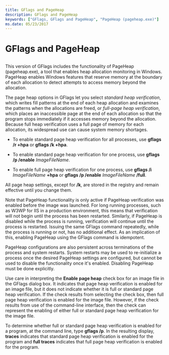 ```yaml
---
title: GFlags and PageHeap
description: GFlags and PageHeap
keywords: ["GFlags, GFlags and PageHeap", "PageHeap (pageheap.exe)"]
ms.date: 05/23/2017
---
```


# GFlags and PageHeap


## <span id="ddk_gflags_and_pageheap_dtools"></span><span id="DDK_GFLAGS_AND_PAGEHEAP_DTOOLS"></span>


This version of GFlags includes the functionality of PageHeap (pageheap.exe), a tool that enables heap allocation monitoring in Windows. PageHeap enables Windows features that reserve memory at the boundary of each allocation to detect attempts to access memory beyond the allocation.

The page heap options in GFlags let you select *standard heap verification*, which writes fill patterns at the end of each heap allocation and examines the patterns when the allocations are freed, or *full-page heap verification*, which places an inaccessible page at the end of each allocation so that the program stops immediately if it accesses memory beyond the allocation. Because full heap verification uses a full page of memory for each allocation, its widespread use can cause system memory shortages.

-   To enable standard page heap verification for all processes, use **gflags /r +hpa** or **gflags /k +hpa**.

-   To enable standard page heap verification for one process, use **gflags /p /enable** *ImageFileName*.

-   To enable full page heap verification for one process, use **gflags /i** *ImageFileName* **+hpa** or **gflags /p /enable** *ImageFileName* **/full**.

All page heap settings, except for **/k**, are stored in the registry and remain effective until you change them.

Note that PageHeap functionality is only active if PageHeap verification was enabled before the image was launched. For long running processes, such as W3WP for IIS in a production environment, this means that verification will not begin until the process has been restarted. Similarly, if PageHeap is disabled while the process is running, verification will continue until the process is restarted. Issuing the same GFlags command repeatedly, while the process is running or not, has no additional effect. As an implication of this, enabling PageHeap using the GFlags command is idempotent.

PageHeap configurations are also persistent across terminations of the process and system restarts. System restarts may be used to re-initialize a process once the desired PageHeap settings are configured, but cannot be used to disable the functionality once it's enabled. Disabling PageHeap must be done explicitly.

Use care in interpreting the **Enable page heap** check box for an image file in the GFlags dialog box. It indicates that page heap verification is enabled for an image file, but it does not indicate whether it is full or standard page heap verification. If the check results from selecting the check box, then full page heap verification is enabled for the image file. However, if the check results from use of the command-line interface, then the check can represent the enabling of either full or standard page heap verification for the image file.

To determine whether full or standard page heap verification is enabled for a program, at the command line, type **gflags /p**. In the resulting display, **traces** indicates that standard page heap verification is enabled for the program and **full traces** indicates that full page heap verification is enabled for the program.

 

 